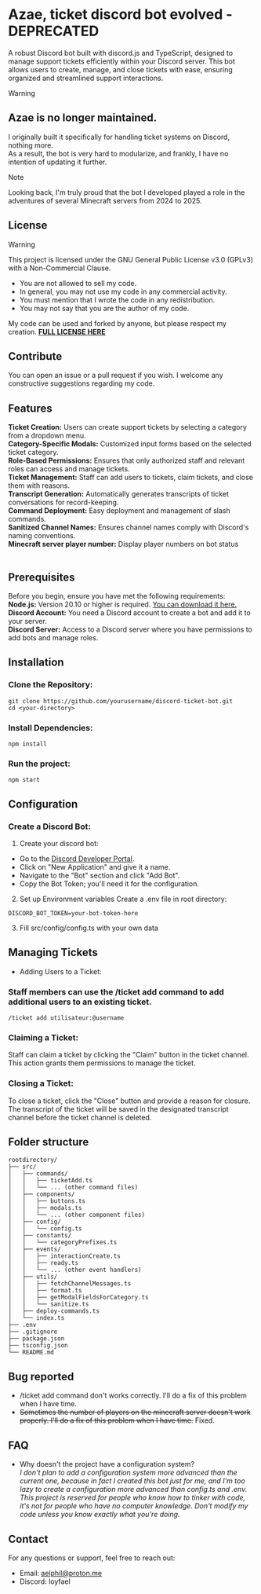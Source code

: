 # Azae, ticket discord bot evolved - DEPRECATED
A robust Discord bot built with discord.js and TypeScript, designed to manage support tickets efficiently within your Discord server. This bot allows users to create, manage, and close tickets with ease, ensuring organized and streamlined support interactions.
> [!WARNING]  
> ## **Azae is no longer maintained.**  
> I originally built it specifically for handling ticket systems on Discord, nothing more.  
> As a result, the bot is very hard to modularize, and frankly, I have no intention of updating it further.

> [!NOTE]
> Looking back, I'm truly proud that the bot I developed played a role in the adventures of several Minecraft servers from 2024 to 2025.

## License
> [!WARNING]  
> This project is licensed under the GNU General Public License v3.0 (GPLv3) with a Non-Commercial Clause.
>
> - You are not allowed to sell my code.
> - In general, you may not use my code in any commercial activity.
> - You must mention that I wrote the code in any redistribution.
> - You may not say that you are the author of my code.

My code can be used and forked by anyone, but please respect my creation.
[**FULL LICENSE HERE**](https://github.com/loyfael/Azae/blob/main/LICENSE)

## Contribute
You can open an issue or a pull request if you wish. I welcome any constructive suggestions regarding my code.

## Features
**Ticket Creation:** Users can create support tickets by selecting a category from a dropdown menu.<br>
**Category-Specific Modals:** Customized input forms based on the selected ticket category.<br>
**Role-Based Permissions:** Ensures that only authorized staff and relevant roles can access and manage tickets.<br>
**Ticket Management:** Staff can add users to tickets, claim tickets, and close them with reasons.<br>
**Transcript Generation:** Automatically generates transcripts of ticket conversations for record-keeping.<br>
**Command Deployment:** Easy deployment and management of slash commands.<br>
**Sanitized Channel Names:** Ensures channel names comply with Discord's naming conventions.<br>
**Minecraft server player number:** Display player numbers on bot status<br>
<br>
## Prerequisites
Before you begin, ensure you have met the following requirements:<br>
**Node.js:** Version 20.10 or higher is required. [You can download it here.](https://nodejs.org/fr/download)<br>
**Discord Account:** You need a Discord account to create a bot and add it to your server.<br>
**Discord Server:** Access to a Discord server where you have permissions to add bots and manage roles.<br>

## Installation
### Clone the Repository:
```
git clone https://github.com/yourusername/discord-ticket-bot.git
cd <your-directory>
```
### Install Dependencies:
```
npm install
```
### Run the project:
```
npm start
```
## Configuration
### Create a Discord Bot:

1. Create your discord bot:
- Go to the [Discord Developer Portal](https://discord.com/developers/applications).
- Click on "New Application" and give it a name.
- Navigate to the "Bot" section and click "Add Bot".
- Copy the Bot Token; you'll need it for the configuration.
2. Set up Environment variables
Create a .env file in root directory:
```
DISCORD_BOT_TOKEN=your-bot-token-here
```
3. Fill src/config/config.ts with your own data

## Managing Tickets
- Adding Users to a Ticket:

### Staff members can use the /ticket add command to add additional users to an existing ticket.
```
/ticket add utilisateur:@username
```

### Claiming a Ticket:
Staff can claim a ticket by clicking the "Claim" button in the ticket channel. This action grants them permissions to manage the ticket.

### Closing a Ticket:
To close a ticket, click the "Close" button and provide a reason for closure. The transcript of the ticket will be saved in the designated transcript channel before the ticket channel is deleted.

## Folder structure
```
rootdirectory/
├── src/
│   ├── commands/
│   │   ├── ticketAdd.ts
│   │   └── ... (other command files)
│   ├── components/
│   │   ├── buttons.ts
│   │   ├── modals.ts
│   │   └── ... (other component files)
│   ├── config/
│   │   └── config.ts
│   ├── constants/
│   │   └── categoryPrefixes.ts
│   ├── events/
│   │   ├── interactionCreate.ts
│   │   ├── ready.ts
│   │   └── ... (other event handlers)
│   ├── utils/
│   │   ├── fetchChannelMessages.ts
│   │   ├── format.ts
│   │   ├── getModalFieldsForCategory.ts
│   │   └── sanitize.ts
│   ├── deploy-commands.ts
│   └── index.ts
├── .env
├── .gitignore
├── package.json
├── tsconfig.json
└── README.md
```
## Bug reported
- /ticket add command don't works correctly. I'll do a fix of this problem when I have time.
- ~~Sometimes the number of players on the minecraft server doesn't work properly. I'll do a fix of this problem when I have time.~~ Fixed.

## FAQ
- Why doesn't the project have a configuration system?<br>
*I don't plan to add a configuration system more advanced than the current one, because in fact I created this bot just for me, and I'm too lazy to create a configuration more advanced than config.ts and .env. This project is reserved for people who know how to tinker with code, it's not for people who have no computer knowledge. Don't modify my code unless you know exactly what you're doing.*

## Contact
For any questions or support, feel free to reach out:
- Email: aelphil@proton.me
- Discord: loyfael
